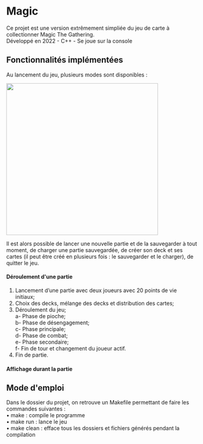 # Magic

Ce projet est une version extrêmement simpliée du jeu de carte à collectionner Magic The Gathering. <br>
Développé en 2022 - C++ - Se joue sur la console

## Fonctionnalités implémentées

Au lancement du jeu, plusieurs modes sont disponibles :  

<img src="https://user-images.githubusercontent.com/82103105/181829610-05c7daf4-7228-4265-a89f-3fdedff93c48.png" width="400">

Il est alors possible de lancer une nouvelle partie et de la sauvegarder à tout moment, de charger une partie sauvegardée, de créer son deck et ses cartes (il peut être créé en plusieurs fois : le sauvegarder et le charger), de quitter le jeu.

#### Déroulement d'une partie

1. Lancement d’une partie avec deux joueurs avec 20 points de vie initiaux;
2. Choix des decks, mélange des decks et distribution des cartes;
3. Déroulement du jeu; <br>
  a- Phase de pioche; <br>
  b- Phase de désengagement; <br>
  c- Phase principale; <br>
  d- Phase de combat; <br>
  e- Phase secondaire; <br>
  f- Fin de tour et changement du joueur actif. <br>
4. Fin de partie.

#### Affichage durant la partie



## Mode d'emploi

Dans le dossier du projet, on retrouve un Makefile permettant de faire les commandes suivantes : <br>
• make : compile le programme <br>
• make run : lance le jeu <br>
• make clean : efface tous les dossiers et fichiers générés pendant la compilation 
